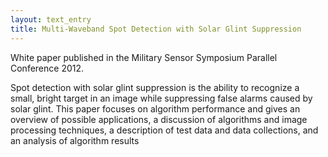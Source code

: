 ```yaml
---
layout: text_entry
title: Multi-Waveband Spot Detection with Solar Glint Suppression
---
```

White paper published in the Military Sensor Symposium Parallel Conference 2012.

Spot detection with solar glint suppression is the ability to recognize a small, bright target in an image while suppressing false alarms caused by solar glint.  This paper focuses on algorithm performance and gives an overview of possible applications, a discussion of algorithms and image processing techniques, a description of test data and data collections, and an analysis of algorithm results

